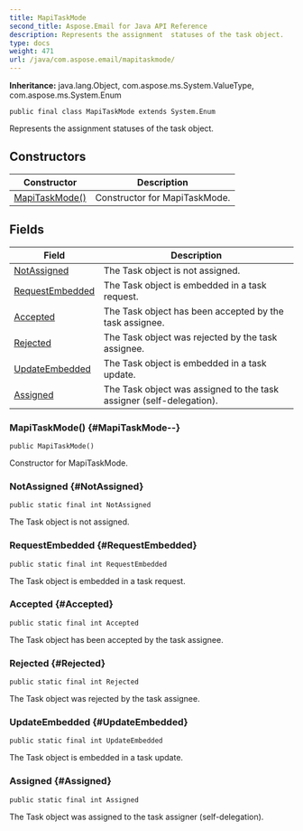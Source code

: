 ```yaml
---
title: MapiTaskMode
second_title: Aspose.Email for Java API Reference
description: Represents the assignment  statuses of the task object.
type: docs
weight: 471
url: /java/com.aspose.email/mapitaskmode/
---
```

**Inheritance:**
java.lang.Object, com.aspose.ms.System.ValueType, com.aspose.ms.System.Enum
```
public final class MapiTaskMode extends System.Enum
```

Represents the assignment statuses of the task object.
## Constructors

| Constructor | Description |
| --- | --- |
| [MapiTaskMode()](#MapiTaskMode--) | Constructor for MapiTaskMode. |
## Fields

| Field | Description |
| --- | --- |
| [NotAssigned](#NotAssigned) | The Task object is not assigned. |
| [RequestEmbedded](#RequestEmbedded) | The Task object is embedded in a task request. |
| [Accepted](#Accepted) | The Task object has been accepted by the task assignee. |
| [Rejected](#Rejected) | The Task object was rejected by the task assignee. |
| [UpdateEmbedded](#UpdateEmbedded) | The Task object is embedded in a task update. |
| [Assigned](#Assigned) | The Task object was assigned to the task assigner (self-delegation). |
### MapiTaskMode() {#MapiTaskMode--}
```
public MapiTaskMode()
```


Constructor for MapiTaskMode.

### NotAssigned {#NotAssigned}
```
public static final int NotAssigned
```


The Task object is not assigned.

### RequestEmbedded {#RequestEmbedded}
```
public static final int RequestEmbedded
```


The Task object is embedded in a task request.

### Accepted {#Accepted}
```
public static final int Accepted
```


The Task object has been accepted by the task assignee.

### Rejected {#Rejected}
```
public static final int Rejected
```


The Task object was rejected by the task assignee.

### UpdateEmbedded {#UpdateEmbedded}
```
public static final int UpdateEmbedded
```


The Task object is embedded in a task update.

### Assigned {#Assigned}
```
public static final int Assigned
```


The Task object was assigned to the task assigner (self-delegation).

